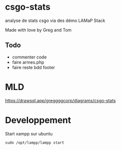 # csgo-stats
analyse de stats csgo via des démo
LAMaP Stack 

Made with love by Greg and Tom

## Todo
- commenter code
- faire armes.php
- faire reste bdd footer

# MLD
https://drawsql.app/greggggcorp/diagrams/csgo-stats


# Developpement
Start xampp sur ubuntu
```
sudo /opt/lampp/lampp start
```

